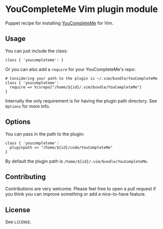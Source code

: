YouCompleteMe Vim plugin module
===============================

Puppet recipe for installing [YouCompleteMe](http://github.com/Valloric/YouCompleteMe) for Vim.

## Usage

You can just include the class:

```
class { 'youcompleteme': }
```

Or you can also add a `require` for your YouCompleteMe's repo:

```
# Considering your path to the plugin is ~/.vim/bundle/YouCompleteMe
class { 'youcompleteme':
  require => Vcsrepo["/home/${id}/.vim/bundle/YouCompleteMe"]
}
```

Internally the only requirement is for having the plugin path directory. See `Options` for more info.

## Options

You can pass in the path to the plugin:

```
class { 'youcompleteme':
  pluginpath => "/home/${id}/code/YouCompleteMe"
}
```

By default the plugin path is `/home/${id}/.vim/bundle/YouCompleteMe`.

## Contributing

Contributions are very welcome. Please feel free to open a pull request if you think you can improve something or add a nice-to-have feature.

## License

See `LICENSE`.
